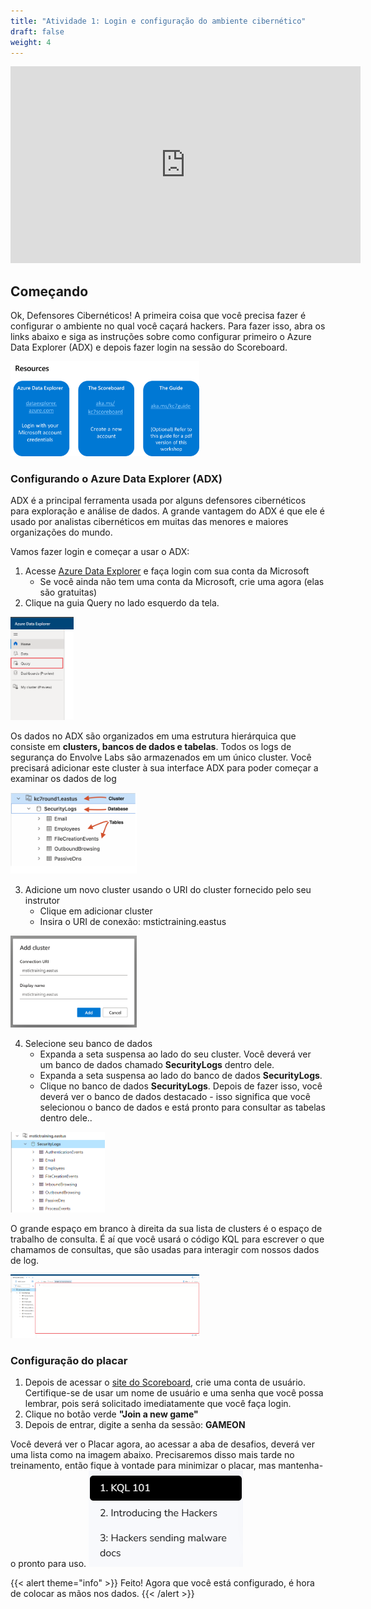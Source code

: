 ```yaml
---
title: "Atividade 1: Login e configuração do ambiente cibernético"
draft: false
weight: 4
---
```


<p style="text-align: center;"><iframe width="560" height="315" src="https://www.youtube.com/embed/kMIKZhS5E4k" frameborder="0" allow="accelerometer; autoplay; encrypted-media; gyroscope; picture-in-picture" allowfullscreen></iframe></p>

## Começando

Ok, Defensores Cibernéticos! A primeira coisa que você precisa fazer é configurar o ambiente no qual você caçará hackers. Para fazer isso, abra os links abaixo e siga as instruções sobre como configurar primeiro o Azure Data Explorer (ADX) e depois fazer login na sessão do Scoreboard.


<img src= "https://github.com/bgrant34/workshops/blob/master/content/english/kusto-kc7/Images/Resources.png?raw=true" alt= “Resources” width="60%" height="value">

### Configurando o Azure Data Explorer (ADX)

ADX é a principal ferramenta usada por alguns defensores cibernéticos para exploração e análise de dados. A grande vantagem do ADX é que ele é usado por analistas cibernéticos em muitas das menores e maiores organizações do mundo.

Vamos fazer login e começar a usar o ADX:

1.	Acesse [Azure Data Explorer](https://dataexplorer.azure.com/) e faça login com sua conta da Microsoft
    - Se você ainda não tem uma conta da Microsoft, crie uma agora (elas são gratuitas)
2. Clique na guia Query no lado esquerdo da tela.

<img src="https://github.com/bgrant34/workshops/blob/master/content/english/kusto-kc7/Images/ADX1.png?raw=true" alt= “ADX1” width="20%">

Os dados no ADX são organizados em uma estrutura hierárquica que consiste em **clusters, bancos de dados e tabelas**. Todos os logs de segurança do Envolve Labs são armazenados em um único cluster. Você precisará adicionar este cluster à sua interface ADX para poder começar a examinar os dados de log

<img src="https://github.com/bgrant34/workshops/blob/master/content/english/kusto-kc7/Images/ADX2.png?raw=true" alt= “ADX2” width="40%" height="value">

3. Adicione um novo cluster usando o URI do cluster fornecido pelo seu instrutor
    - Clique em adicionar cluster
    - Insira o URI de conexão: mstictraining.eastus

<img src="https://github.com/bgrant34/workshops/blob/master/content/english/kusto-kc7/Images/ADX3.png?raw=true" alt= “ADX3” width="40%" height="value">

4.	Selecione seu banco de dados
    - Expanda a seta suspensa ao lado do seu cluster. Você deverá ver um banco de dados chamado **SecurityLogs** dentro dele.
    - Expanda a seta suspensa ao lado do banco de dados **SecurityLogs**.
    - Clique no banco de dados **SecurityLogs**. Depois de fazer isso, você deverá ver o banco de dados destacado - isso significa que você selecionou o banco de dados e está pronto para consultar as tabelas dentro dele..      

<img src="https://github.com/bgrant34/workshops/blob/master/content/english/kusto-kc7/Images/ADX4_updated.png?raw=true" alt= “ADX4_updated” width="30%" height="value">

O grande espaço em branco à direita da sua lista de clusters é o espaço de trabalho de consulta. É aí que você usará o código KQL para escrever o que chamamos de consultas, que são usadas para interagir com nossos dados de log. 

<img src="https://github.com/bgrant34/workshops/blob/master/content/english/kusto-kc7/Images/ADX5.png?raw=true" alt= “ADX5” width="60%" height="value">

### Configuração do placar

1. Depois de acessar o [site do Scoreboard](https://aka.ms/kc7scoreboard), crie uma conta de usuário. Certifique-se de usar um nome de usuário e uma senha que você possa lembrar, pois será solicitado imediatamente que você faça login.
2. Clique no botão verde **"Join a new game"**
3. Depois de entrar, digite a senha da sessão: **GAMEON**

Você deverá ver o Placar agora, ao acessar a aba de desafios, deverá ver uma lista como na imagem abaixo. Precisaremos disso mais tarde no treinamento, então fique à vontade para minimizar o placar, mas mantenha-o pronto para uso.
<img src="https://github.com/bgrant34/workshops/blob/master/content/english/kusto-kc7/Images/Scoreboard.png?raw=true" alt= “ADX3” width="value" height="value">

{{< alert theme="info" >}} Feito! Agora que você está configurado, é hora de colocar as mãos nos dados. {{< /alert >}}

[def]: Images/ADX1.png
